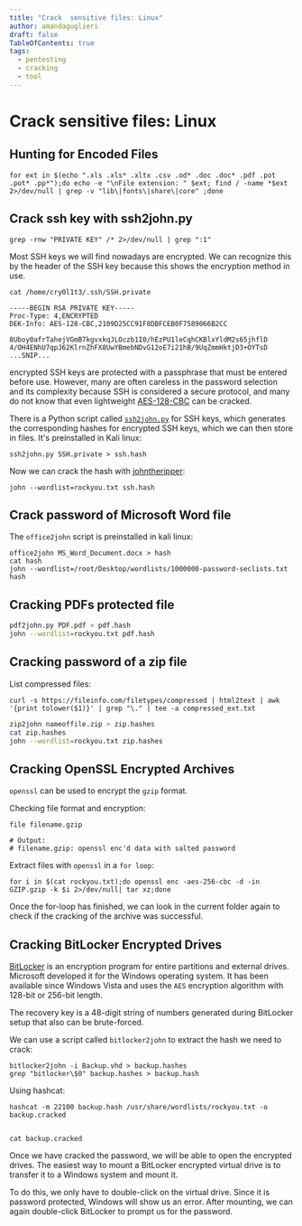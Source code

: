 ```yaml
---
title: "Crack  sensitive files: Linux"
author: amandaguglieri
draft: false
TableOfContents: true
tags:
  - pentesting
  - cracking
  - tool
---
```

# Crack  sensitive files: Linux

## Hunting for Encoded Files

```shell-session
for ext in $(echo ".xls .xls* .xltx .csv .od* .doc .doc* .pdf .pot .pot* .pp*");do echo -e "\nFile extension: " $ext; find / -name *$ext 2>/dev/null | grep -v "lib\|fonts\|share\|core" ;done
```


## Crack ssh key with ssh2john.py

```shell-session
grep -rnw "PRIVATE KEY" /* 2>/dev/null | grep ":1"
```

Most SSH keys we will find nowadays are encrypted. We can recognize this by the header of the SSH key because this shows the encryption method in use.

```shell-session
cat /home/cry0l1t3/.ssh/SSH.private

-----BEGIN RSA PRIVATE KEY-----
Proc-Type: 4,ENCRYPTED
DEK-Info: AES-128-CBC,2109D25CC91F8DBFCEB0F7589066B2CC

8Uboy0afrTahejVGmB7kgvxkqJLOczb1I0/hEzPU1leCqhCKBlxYldM2s65jhflD
4/OH4ENhU7qpJ62KlrnZhFX8UwYBmebNDvG12oE7i21hB/9UqZmmHktjD3+OYTsD
...SNIP...
```

encrypted SSH keys are protected with a passphrase that must be entered before use. However, many are often careless in the password selection and its complexity because SSH is considered a secure protocol, and many do not know that even lightweight [AES-128-CBC](https://en.wikipedia.org/wiki/Advanced_Encryption_Standard) can be cracked.


There is a Python script called [`ssh2john.py`](ssh2john.md) for SSH keys, which generates the corresponding hashes for encrypted SSH keys, which we can then store in files. It's preinstalled in Kali linux:

```shell-session
ssh2john.py SSH.private > ssh.hash
```

Now we can crack the hash with [johntheripper](john-the-ripper.md):

```shell-session
john --wordlist=rockyou.txt ssh.hash
```


## Crack password of Microsoft Word file

The `office2john` script is preinstalled in kali linux:

```
office2john MS_Word_Document.docx > hash
cat hash
john --wordlist=/root/Desktop/wordlists/1000000-password-seclists.txt hash
```


## Cracking PDFs protected file

```bash
pdf2john.py PDF.pdf > pdf.hash
john --wordlist=rockyou.txt pdf.hash
```

## Cracking password of a zip file

List compressed files:

```shell-session
curl -s https://fileinfo.com/filetypes/compressed | html2text | awk '{print tolower($1)}' | grep "\." | tee -a compressed_ext.txt
```

```bash
zip2john nameoffile.zip > zip.hashes
cat zip.hashes
john --wordlist=rockyou.txt zip.hashes
```


## Cracking OpenSSL Encrypted Archives

`openssl` can be used to encrypt the `gzip` format.

Checking file format and encryption:

```shell-session
file filename.gzip 

# Output:
# filename.gzip: openssl enc'd data with salted password
```

Extract files with `openssl` in a `for loop`:

```shell-session
for i in $(cat rockyou.txt);do openssl enc -aes-256-cbc -d -in GZIP.gzip -k $i 2>/dev/null| tar xz;done
```

Once the for-loop has finished, we can look in the current folder again to check if the cracking of the archive was successful.

## Cracking BitLocker Encrypted Drives

[BitLocker](https://docs.microsoft.com/en-us/windows/security/information-protection/bitlocker/bitlocker-device-encryption-overview-windows-10) is an encryption program for entire partitions and external drives. Microsoft developed it for the Windows operating system. It has been available since Windows Vista and uses the `AES` encryption algorithm with 128-bit or 256-bit length.

The recovery key is a 48-digit string of numbers generated during BitLocker setup that also can be brute-forced.

We can use a script called `bitlocker2john` to extract the hash we need to crack:


```shell-session
bitlocker2john -i Backup.vhd > backup.hashes
grep "bitlocker\$0" backup.hashes > backup.hash
```

Using hashcat:

```shell-session
hashcat -m 22100 backup.hash /usr/share/wordlists/rockyou.txt -o backup.cracked


cat backup.cracked 
```

Once we have cracked the password, we will be able to open the encrypted drives. The easiest way to mount a BitLocker encrypted virtual drive is to transfer it to a Windows system and mount it.

To do this, we only have to double-click on the virtual drive. Since it is password protected, Windows will show us an error. After mounting, we can again double-click BitLocker to prompt us for the password.

